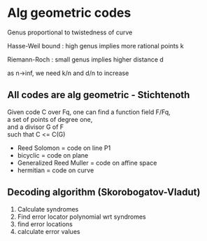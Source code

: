 
# Alg geometric codes

Genus proportional to twistedness of curve

Hasse-Weil bound : high genus implies more rational points k

Riemann-Roch : small genus implies higher distance d 

as n->inf, we need k/n and d/n to increase

## All codes are alg geometric - Stichtenoth 

Given code C over Fq, one can find a function field F/Fq,   
a set of points of degree one,   
and a divisor G of F   
such that C <= C(G)

* Reed Solomon = code on line P1
* bicyclic = code on plane
* Generalized Reed Muller = code on affine space
* hermitian = code on curve

## Decoding algorithm (Skorobogatov-Vladut)

1. Calculate syndromes
2. Find error locator polynomial wrt syndromes
3. find error locations
4. calculate error values

